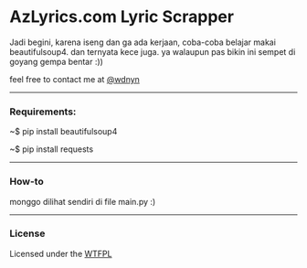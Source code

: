 # AzLyrics.com Lyric Scrapper

Jadi begini, karena iseng dan ga ada kerjaan, coba-coba belajar makai beautifulsoup4. dan ternyata kece juga. ya walaupun pas bikin ini sempet di goyang gempa bentar :))

feel free to contact me at [@wdnyn][twitter]

---
### Requirements:
~$ pip install beautifulsoup4

~$ pip install requests

---
### How-to
monggo dilihat sendiri di file main.py :)

---
### License
Licensed under the [WTFPL][wtfpl]

[wtfpl]: http://www.wtfpl.net/txt/copying/
[twitter]: http://twitter.com/wdnyn
